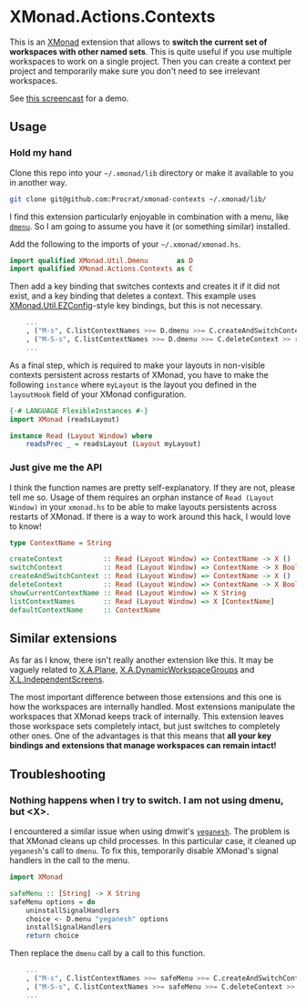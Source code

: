 # XMonad.Actions.Contexts

This is an [XMonad](http://xmonad.org) extension that allows to **switch the
current set of workspaces with other named sets**. This is quite useful if you
use multiple workspaces to work on a single project. Then you can create a
context per project and temporarily make sure you don't need to see irrelevant
workspaces.

See [this screencast](https://youtu.be/PNvO06Xofms) for a demo.


## Usage

### Hold my hand

Clone this repo into your `~/.xmonad/lib` directory or make it available to you
in another way.
```sh
git clone git@github.com:Procrat/xmonad-contexts ~/.xmonad/lib/
```

I find this extension particularly enjoyable in combination with a menu, like
[`dmenu`](http://tools.suckless.org/dmenu/). So I am going to assume you have it
(or something similar) installed.

Add the following to the imports of your `~/.xmonad/xmonad.hs`.
```haskell
import qualified XMonad.Util.Dmenu       as D
import qualified XMonad.Actions.Contexts as C
```

Then add a key binding that switches contexts and creates it if it did not
exist, and a key binding that deletes a context.
This example uses
[XMonad.Util.EZConfig](http://xmonad.org/xmonad-docs/xmonad-contrib/XMonad-Util-EZConfig.html)-style
key bindings, but this is not necessary.
```haskell
    ...
    , ("M-s", C.listContextNames >>= D.dmenu >>= C.createAndSwitchContext)
    , ("M-S-s", C.listContextNames >>= D.dmenu >>= C.deleteContext >> return ())
    ...
```

As a final step, which is required to make your layouts in non-visible contexts
persistent across restarts of XMonad, you have to make the following `instance`
where `myLayout` is the layout you defined in the `layoutHook` field of your
XMonad configuration.
```haskell
{-# LANGUAGE FlexibleInstances #-}
import XMonad (readsLayout)

instance Read (Layout Window) where
    readsPrec _ = readsLayout (Layout myLayout)
```


### Just give me the API

I think the function names are pretty self-explanatory. If they are not, please
tell me so. Usage of them requires an orphan instance of `Read (Layout Window)`
in your `xmonad.hs` to be able to make layouts persistents across restarts of
XMonad. If there is a way to work around this hack, I would love to know!
```haskell
type ContextName = String

createContext          :: Read (Layout Window) => ContextName -> X ()
switchContext          :: Read (Layout Window) => ContextName -> X Bool
createAndSwitchContext :: Read (Layout Window) => ContextName -> X ()
deleteContext          :: Read (Layout Window) => ContextName -> X Bool
showCurrentContextName :: Read (Layout Window) => X String
listContextNames       :: Read (Layout Window) => X [ContextName]
defaultContextName     :: ContextName
```


## Similar extensions

As far as I know, there isn't really another extension like this. It may be
vaguely related to
[X.A.Plane](http://xmonad.org/xmonad-docs/xmonad-contrib/XMonad-Actions-Plane.html),
[X.A.DynamicWorkspaceGroups](http://xmonad.org/xmonad-docs/xmonad-contrib/XMonad-Actions-DynamicWorkspaceGroups.html)
and
[X.L.IndependentScreens](http://hackage.haskell.org/package/xmonad-contrib-0.12/docs/XMonad-Layout-IndependentScreens.html).

The most important difference between those extensions and this one is how the
workspaces are internally handled. Most extensions manipulate the workspaces
that XMonad keeps track of internally. This extension leaves those workspace
sets completely intact, but just switches to completely other ones. One of the
advantages is that this means that **all your key bindings and extensions that
manage workspaces can remain intact!**


## Troubleshooting

### Nothing happens when I try to switch. I am not using dmenu, but \<X\>.

I encountered a similar issue when using dmwit's
[`yeganesh`](http://dmwit.com/yeganesh/). The problem is that XMonad cleans up
child processes. In this particular case, it cleaned up `yeganesh`'s call to
`dmenu`. To fix this, temporarily disable XMonad's signal handlers in the call
to the menu.
```haskell
import XMonad

safeMenu :: [String] -> X String
safeMenu options = do
    uninstallSignalHandlers
    choice <- D.menu "yeganesh" options
    installSignalHandlers
    return choice
```
Then replace the `dmenu` call by a call to this function.
```haskell
    ...
    , ("M-s", C.listContextNames >>= safeMenu >>= C.createAndSwitchContext)
    , ("M-S-s", C.listContextNames >>= safeMenu >>= C.deleteContext >> return ())
    ...
```
